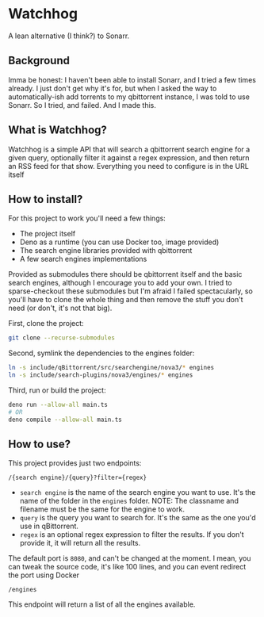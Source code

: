 # Watchhog

A lean alternative (I think?) to Sonarr.

## Background

Imma be honest: I haven't been able to install Sonarr, and I tried a few times
already. I just don't get why it's for, but when I asked the way to
automatically-ish add torrents to my qbittorrent instance, I was told to use
Sonarr. So I tried, and failed. And I made this.

## What is Watchhog?

Watchhog is a simple API that will search a qbittorrent search engine for a
given query, optionally filter it against a regex expression, and then return an
RSS feed for that show. Everything you need to configure is in the URL itself

## How to install?

For this project to work you'll need a few things:

- The project itself
- Deno as a runtime (you can use Docker too, image provided)
- The search engine libraries provided with qbittorrent
- A few search engines implementations

Provided as submodules there should be qbittorrent itself and the basic search
engines, although I encourage you to add your own. I tried to sparse-checkout
these submodules but I'm afraid I failed spectacularly, so you'll have to clone
the whole thing and then remove the stuff you don't need (or don't, it's not
that big).

First, clone the project:

```bash
git clone --recurse-submodules
```

Second, symlink the dependencies to the engines folder:

```bash
ln -s include/qBittorrent/src/searchengine/nova3/* engines
ln -s include/search-plugins/nova3/engines/* engines
```

Third, run or build the project:

```bash
deno run --allow-all main.ts
# OR
deno compile --allow-all main.ts
```

## How to use?

This project provides just two endpoints:

```
/{search engine}/{query}?filter={regex}
```

- `search engine` is the name of the search engine you want to use. It's the
  name of the folder in the `engines` folder. NOTE: The classname and filename
  must be the same for the engine to work.
- `query` is the query you want to search for. It's the same as the one you'd
  use in qBittorrent.
- `regex` is an optional regex expression to filter the results. If you don't
  provide it, it will return all the results.

The default port is `8080`, and can't be changed at the moment. I mean, you can
tweak the source code, it's like 100 lines, and you can event redirect the port
using Docker

```
/engines
```

This endpoint will return a list of all the engines available.
